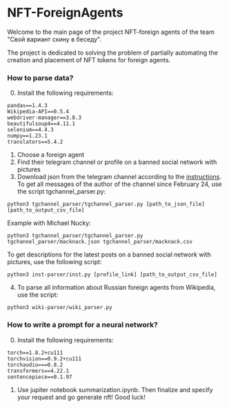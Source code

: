 # NFT-ForeignAgents

Welcome to the main page of the project NFT-foreign agents of the team "Свой вариант скину в беседу". 

The project is dedicated to solving the problem of partially automating the creation and placement of NFT tokens for foreign agents.

### How to parse data?

0. Install the following requirements:
```
pandas==1.4.3
Wikipedia-API==0.5.4
webdriver-manager==3.8.3
beautifulsoup4==4.11.1
selenium==4.4.3
numpy==1.23.1
translators==5.4.2
```
1. Choose a foreign agent
2. Find their telegram channel or profile on a banned social network with pictures
3. Download json from the telegram channel according to the [instructions](https://www.mobigyaan.com/telegram-4-9-1-update). 
To get all messages of the author of the channel since February 24, use the script tgchannel_parser.py:
```
python3 tgchannel_parser/tgchannel_parser.py [path_to_json_file] [path_to_output_csv_file]
```
Example with Michael Nucky:
```
python3 tgchannel_parser/tgchannel_parser.py tgchannel_parser/macknack.json tgchannel_parser/macknack.csv 
```
To get descriptions for the latest posts on a banned social network with pictures, use the following script:

```
python3 inst-parser/inst.py [profile_link] [path_to_output_csv_file]
```
4. To parse all information about Russian foreign agents from Wikipedia, use the script:
```
python3 wiki-parser/wiki_parser.py
```
### How to write a prompt for a neural network?
0. Install the following requirements:
```
torch==1.8.2+cu111
torchvision==0.9.2+cu111 
torchaudio===0.8.2
transformers==4.22.1
sentencepiece==0.1.97
```
1. Use jupiter notebook summarization.ipynb. Then finalize and specify your request and go generate nft! Good luck!
